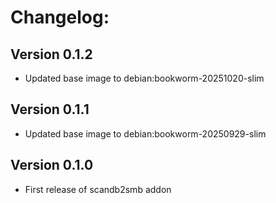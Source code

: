 # Changelog:
## Version 0.1.2
- Updated base image to debian:bookworm-20251020-slim
## Version 0.1.1
- Updated base image to debian:bookworm-20250929-slim
## Version 0.1.0
- First release of scandb2smb addon